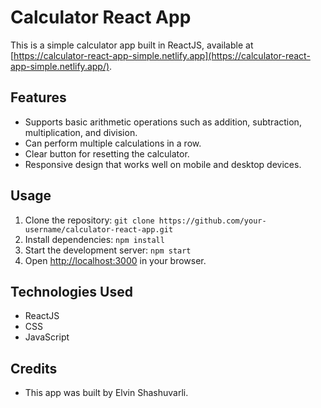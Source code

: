 Calculator React App
====================

This is a simple calculator app built in ReactJS, available at [https://calculator-react-app-simple.netlify.app](https://calculator-react-app-simple.netlify.app/).

Features
--------

-   Supports basic arithmetic operations such as addition, subtraction, multiplication, and division.
-   Can perform multiple calculations in a row.
-   Clear button for resetting the calculator.
-   Responsive design that works well on mobile and desktop devices.

Usage
-----

1.  Clone the repository: `git clone https://github.com/your-username/calculator-react-app.git`
2.  Install dependencies: `npm install`
3.  Start the development server: `npm start`
4.  Open [http://localhost:3000](http://localhost:3000/) in your browser.

Technologies Used
-----------------

-   ReactJS
-   CSS
-   JavaScript

Credits
-------

-   This app was built by Elvin Shashuvarli.
